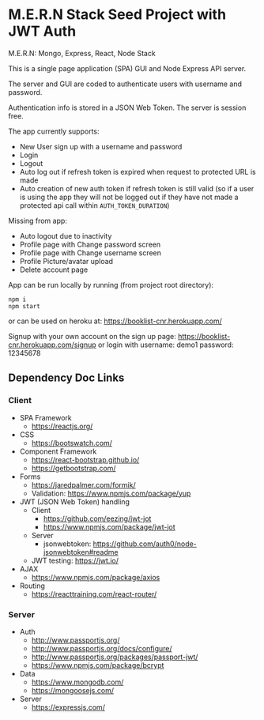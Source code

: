# M.E.R.N Stack Seed Project with JWT Auth

M.E.R.N: Mongo, Express, React, Node Stack

This is a single page application (SPA) GUI and Node Express API server.

The server and GUI are coded to authenticate users with username and password.

Authentication info is stored in a JSON Web Token.  The server is session free.

The app currently supports:
* New User sign up with a username and password
* Login
* Logout
* Auto log out if refresh token is expired when request to protected URL is made
* Auto creation of new auth token if refresh token is still valid (so if a user is using the app they will not be logged out if they have not made a protected api call within `AUTH_TOKEN_DURATION`)

Missing from app:
* Auto logout due to inactivity
* Profile page with Change password screen
* Profile page with Change username screen
* Profile Picture/avatar upload
* Delete account page


App can be run locally by running (from project root directory):

```
npm i
npm start
```

or can be used on heroku at:
https://booklist-cnr.herokuapp.com/

Signup with your own account on the sign up page: https://booklist-cnr.herokuapp.com/signup
or login with username: demo1   password: 12345678




## Dependency Doc Links

### Client
* SPA Framework
  * https://reactjs.org/
* CSS
  * https://bootswatch.com/
* Component Framework
  * https://react-bootstrap.github.io/
  * https://getbootstrap.com/
* Forms
  * https://jaredpalmer.com/formik/
  * Validation: https://www.npmjs.com/package/yup
* JWT (JSON Web Token) handling
  * Client
    * https://github.com/eezing/jwt-jot
    * https://www.npmjs.com/package/jwt-jot
  * Server
    * jsonwebtoken: https://github.com/auth0/node-jsonwebtoken#readme
  * JWT testing: https://jwt.io/
* AJAX
  * https://www.npmjs.com/package/axios
* Routing
  * https://reacttraining.com/react-router/

### Server
* Auth
  * http://www.passportjs.org/
  * http://www.passportjs.org/docs/configure/
  * http://www.passportjs.org/packages/passport-jwt/
  * https://www.npmjs.com/package/bcrypt
* Data
  * https://www.mongodb.com/
  * https://mongoosejs.com/
* Server
  * https://expressjs.com/